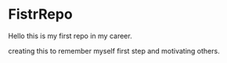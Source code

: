 # FistrRepo

Hello this is my first repo in my career. 

creating this to remember myself first step and motivating others. 

